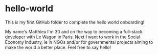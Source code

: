 # hello-world
This is my first GitHub folder to complete the hello world onboarding!

My name's Matthieu I'm 30 and on the way to becoming a full-stack developer with Le Wagon in Paris.
Next I want to work in the Social Economy Industry, ie in NGOs and/or for governmental projects aiming to make the world a better place.
Feel free to say hello!
